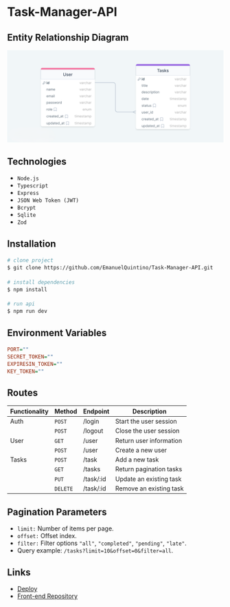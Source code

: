 # Task-Manager-API

## Entity Relationship Diagram

![ERD](./erd.png)

## Technologies

- `Node.js`
- `Typescript`
- `Express`
- `JSON Web Token (JWT)`
- `Bcrypt`
- `Sqlite`
- `Zod`

## Installation

```bash
# clone project
$ git clone https://github.com/EmanuelQuintino/Task-Manager-API.git

# install dependencies
$ npm install

# run api
$ npm run dev
```

## Environment Variables

```ini
PORT=""
SECRET_TOKEN=""
EXPIRESIN_TOKEN=""
KEY_TOKEN=""
```

## Routes

| Functionality | Method   | Endpoint  | Description             |
| ------------- | -------- | --------- | ----------------------- |
| Auth          | `POST`   | /login    | Start the user session  |
|               | `POST`   | /logout   | Close the user session  |
| User          | `GET`    | /user     | Return user information |
|               | `POST`   | /user     | Create a new user       |
| Tasks         | `POST`   | /task     | Add a new task          |
|               | `GET`    | /tasks    | Return pagination tasks |
|               | `PUT`    | /task/:id | Update an existing task |
|               | `DELETE` | /task/:id | Remove an existing task |

## Pagination Parameters

- `limit:` Number of items per page.
- `offset:` Offset index.
- `filter:` Filter options `"all"`, `"completed"`, `"pending"`, `"late"`.
- Query example: `/tasks?limit=10&offset=0&filter=all`.

## Links

- [Deploy](https://task-manager-seven-indol.vercel.app/)
- [Front-end Repository](https://github.com/EmanuelQuintino/Task-Manager)
